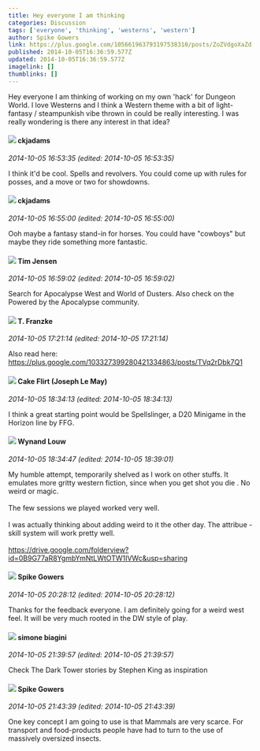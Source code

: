 ```yaml
---
title: Hey everyone I am thinking
categories: Discussion
tags: ['everyone', 'thinking', 'westerns', 'western']
author: Spike Gowers
link: https://plus.google.com/105661963793197538310/posts/ZoZVdgoXaZd
published: 2014-10-05T16:36:59.577Z
updated: 2014-10-05T16:36:59.577Z
imagelink: []
thumblinks: []
---
```


Hey everyone I am thinking of working on my own &#39;hack&#39; for Dungeon World. I love Westerns and I think a Western theme with a bit of light-fantasy / steampunkish vibe thrown in could be really interesting. I was really wondering is there any interest in that idea?
<div id='comment z13wg3lxixv5xp3q404cdfdodp3jfhf4edk'>
  <h4><img src='{{site.baseurl}}//images/avatars/111083036692011744807_photo.jpg'> ckjadams</h4>
      <p><cite>2014-10-05 16:53:35 (edited: 2014-10-05 16:53:35)</cite></p>
        <p>I think it&#39;d be cool. Spells and revolvers. You could come up with rules for posses, and a move or two for showdowns.</p>
</div>
        

<div id='comment z13wg3lxixv5xp3q404cdfdodp3jfhf4edk'>
  <h4><img src='{{site.baseurl}}//images/avatars/111083036692011744807_photo.jpg'> ckjadams</h4>
      <p><cite>2014-10-05 16:55:00 (edited: 2014-10-05 16:55:00)</cite></p>
        <p>Ooh maybe a fantasy stand-in for horses. You could have &quot;cowboys&quot; but maybe they ride something more fantastic.</p>
</div>
        

<div id='comment z13wg3lxixv5xp3q404cdfdodp3jfhf4edk'>
  <h4><img src='{{site.baseurl}}//images/avatars/101509976321886871332_photo.jpg'> Tim Jensen</h4>
      <p><cite>2014-10-05 16:59:02 (edited: 2014-10-05 16:59:02)</cite></p>
        <p>Search for Apocalypse West and World of Dusters. Also check on the Powered by the Apocalypse community.</p>
</div>
        

<div id='comment z13wg3lxixv5xp3q404cdfdodp3jfhf4edk'>
  <h4><img src='{{site.baseurl}}//images/avatars/110330901807759406775_photo.jpg'> T. Franzke</h4>
      <p><cite>2014-10-05 17:21:14 (edited: 2014-10-05 17:21:14)</cite></p>
        <p>Also read here: <br /><a href="https://plus.google.com/103327399280421334863/posts/TVq2rDbk7Q1" class="ot-anchor">https://plus.google.com/103327399280421334863/posts/TVq2rDbk7Q1</a> </p>
</div>
        

<div id='comment z13wg3lxixv5xp3q404cdfdodp3jfhf4edk'>
  <h4><img src='{{site.baseurl}}//images/avatars/118274317738578754478_photo.jpg'> Cake Flirt (Joseph Le May)</h4>
      <p><cite>2014-10-05 18:34:13 (edited: 2014-10-05 18:34:13)</cite></p>
        <p>I think a great starting point would be Spellslinger, a D20 Minigame in the Horizon line by FFG.</p>
</div>
        

<div id='comment z13wg3lxixv5xp3q404cdfdodp3jfhf4edk'>
  <h4><img src='{{site.baseurl}}//images/avatars/111256963556395023796_photo.jpg'> Wynand Louw</h4>
      <p><cite>2014-10-05 18:34:47 (edited: 2014-10-05 18:39:01)</cite></p>
        <p>My humble attempt, temporarily shelved as I work on other stuffs. It emulates more gritty western fiction, since when you get shot you die . No weird or magic.<br /><br />The few sessions we played worked very well.<br /><br />I was actually thinking about adding weird to it the other day. The attribue - skill system will work pretty well.<br /><br /><a href="https://drive.google.com/folderview?id=0B9G77aR8YgmbYmNtLWtOTW1IVWc&amp;usp=sharing" class="ot-anchor">https://drive.google.com/folderview?id=0B9G77aR8YgmbYmNtLWtOTW1IVWc&amp;usp=sharing</a></p>
</div>
        

<div id='comment z13wg3lxixv5xp3q404cdfdodp3jfhf4edk'>
  <h4><img src='{{site.baseurl}}//images/avatars/105661963793197538310_photo.jpg'> Spike Gowers</h4>
      <p><cite>2014-10-05 20:28:12 (edited: 2014-10-05 20:28:12)</cite></p>
        <p>Thanks for the feedback everyone. I am definitely going for a weird west feel. It will be very much rooted in the DW style of play.</p>
</div>
        

<div id='comment z13wg3lxixv5xp3q404cdfdodp3jfhf4edk'>
  <h4><img src='{{site.baseurl}}//images/avatars/110406841978593276800_photo.jpg'> simone biagini</h4>
      <p><cite>2014-10-05 21:39:57 (edited: 2014-10-05 21:39:57)</cite></p>
        <p>Check The Dark Tower stories by Stephen King as inspiration</p>
</div>
        

<div id='comment z13wg3lxixv5xp3q404cdfdodp3jfhf4edk'>
  <h4><img src='{{site.baseurl}}//images/avatars/105661963793197538310_photo.jpg'> Spike Gowers</h4>
      <p><cite>2014-10-05 21:43:39 (edited: 2014-10-05 21:43:39)</cite></p>
        <p>One key concept I am going to use is that Mammals are very scarce. For transport and food-products people have had to turn to the use of massively oversized insects.</p>
</div>
        